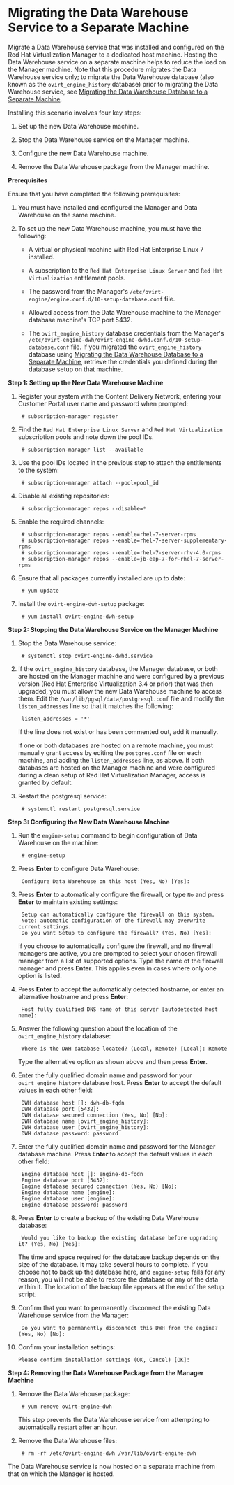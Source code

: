 # Migrating the Data Warehouse Service to a Separate Machine

Migrate a Data Warehouse service that was installed and configured on the Red Hat Virtualization Manager to a dedicated host machine. Hosting the Data Warehouse service on a separate machine helps to reduce the load on the Manager machine. Note that this procedure migrates the Data Warehouse service only; to migrate the Data Warehouse database (also known as the `ovirt_engine_history` database) prior to migrating the Data Warehouse service, see [Migrating the Data Warehouse Database to a Separate Machine](Migrating_the_Data_Warehouse_Database_to_a_Separate_Machine).

Installing this scenario involves four key steps:

1. Set up the new Data Warehouse machine.

2. Stop the Data Warehouse service on the Manager machine.

3. Configure the new Data Warehouse machine.

4. Remove the Data Warehouse package from the Manager machine.

**Prerequisites**

Ensure that you have completed the following prerequisites:

1. You must have installed and configured the Manager and Data Warehouse on the same machine.

2. To set up the new Data Warehouse machine, you must have the following:

    * A virtual or physical machine with Red Hat Enterprise Linux 7 installed.

    * A subscription to the `Red Hat Enterprise Linux Server` and `Red Hat Virtualization` entitlement pools.

    * The password from the Manager's `/etc/ovirt-engine/engine.conf.d/10-setup-database.conf` file.

    * Allowed access from the Data Warehouse machine to the Manager database machine's TCP port 5432.

    * The `ovirt_engine_history` database credentials from the Manager's `/etc/ovirt-engine-dwh/ovirt-engine-dwhd.conf.d/10-setup-database.conf` file. If you migrated the `ovirt_engine_history` database using [Migrating the Data Warehouse Database to a Separate Machine](Migrating_the_Data_Warehouse_Database_to_a_Separate_Machine), retrieve the credentials you defined during the database setup on that machine.

**Step 1: Setting up the New Data Warehouse Machine**

1. Register your system with the Content Delivery Network, entering your Customer Portal user name and password when prompted:

        # subscription-manager register

2. Find the `Red Hat Enterprise Linux Server` and `Red Hat Virtualization` subscription pools and note down the pool IDs.

        # subscription-manager list --available

3. Use the pool IDs located in the previous step to attach the entitlements to the system:

        # subscription-manager attach --pool=pool_id

4. Disable all existing repositories:

        # subscription-manager repos --disable=*

5. Enable the required channels:

        # subscription-manager repos --enable=rhel-7-server-rpms
        # subscription-manager repos --enable=rhel-7-server-supplementary-rpms
        # subscription-manager repos --enable=rhel-7-server-rhv-4.0-rpms
        # subscription-manager repos --enable=jb-eap-7-for-rhel-7-server-rpms

6. Ensure that all packages currently installed are up to date:

        # yum update

7. Install the `ovirt-engine-dwh-setup` package:

        # yum install ovirt-engine-dwh-setup

**Step 2: Stopping the Data Warehouse Service on the Manager Machine**

1. Stop the Data Warehouse service:

        # systemctl stop ovirt-engine-dwhd.service

2. If the `ovirt_engine_history` database, the Manager database, or both are hosted on the Manager machine and were configured by a previous version (Red Hat Enterprise Virtualization 3.4 or prior) that was then upgraded, you must allow the new Data Warehouse machine to access them. Edit the `/var/lib/pgsql/data/postgresql.conf` file and modify the `listen_addresses` line so that it matches the following:

        listen_addresses = '*'

    If the line does not exist or has been commented out, add it manually.

    If one or both databases are hosted on a remote machine, you must manually grant access by editing the `postgres.conf` file on each machine, and adding the `listen_addresses` line, as above. If both databases are hosted on the Manager machine and were configured during a clean setup of Red Hat Virtualization Manager, access is granted by default.

3. Restart the postgresql service:

        # systemctl restart postgresql.service

**Step 3: Configuring the New Data Warehouse Machine**

1. Run the `engine-setup` command to begin configuration of Data Warehouse on the machine:

        # engine-setup

2. Press **Enter** to configure Data Warehouse:

        Configure Data Warehouse on this host (Yes, No) [Yes]:

3. Press **Enter** to automatically configure the firewall, or type `No` and press **Enter** to maintain existing settings:

        Setup can automatically configure the firewall on this system.
        Note: automatic configuration of the firewall may overwrite current settings.
        Do you want Setup to configure the firewall? (Yes, No) [Yes]: 

    If you choose to automatically configure the firewall, and no firewall managers are active, you are prompted to select your chosen firewall manager from a list of supported options. Type the name of the firewall manager and press **Enter**. This applies even in cases where only one option is listed.

4. Press **Enter** to accept the automatically detected hostname, or enter an alternative hostname and press **Enter**:

        Host fully qualified DNS name of this server [autodetected host name]: 

5. Answer the following question about the location of the `ovirt_engine_history` database:

        Where is the DWH database located? (Local, Remote) [Local]: Remote

    Type the alternative option as shown above and then press **Enter**.

6. Enter the fully qualified domain name and password for your `ovirt_engine_history` database host. Press **Enter** to accept the default values in each other field:

        DWH database host []: dwh-db-fqdn
        DWH database port [5432]:
        DWH database secured connection (Yes, No) [No]:
        DWH database name [ovirt_engine_history]:
        DWH database user [ovirt_engine_history]:
        DWH database password: password

7. Enter the fully qualified domain name and password for the Manager database machine. Press **Enter** to accept the default values in each other field:

        Engine database host []: engine-db-fqdn
        Engine database port [5432]:
        Engine database secured connection (Yes, No) [No]:
        Engine database name [engine]:
        Engine database user [engine]:
        Engine database password: password

8. Press **Enter** to create a backup of the existing Data Warehouse database:

        Would you like to backup the existing database before upgrading it? (Yes, No) [Yes]:

    The time and space required for the database backup depends on the size of the database. It may take several hours to complete. If you choose not to back up the database here, and `engine-setup` fails for any reason, you will not be able to restore the database or any of the data within it. The location of the backup file appears at the end of the setup script.

9. Confirm that you want to permanently disconnect the existing Data Warehouse service from the Manager:

        Do you want to permanently disconnect this DWH from the engine? (Yes, No) [No]:

10. Confirm your installation settings:

        Please confirm installation settings (OK, Cancel) [OK]:

**Step 4: Removing the Data Warehouse Package from the Manager Machine**

1. Remove the Data Warehouse package:

        # yum remove ovirt-engine-dwh

    This step prevents the Data Warehouse service from attempting to automatically restart after an hour.

2. Remove the Data Warehouse files:

        # rm -rf /etc/ovirt-engine-dwh /var/lib/ovirt-engine-dwh

The Data Warehouse service is now hosted on a separate machine from that on which the Manager is hosted.
